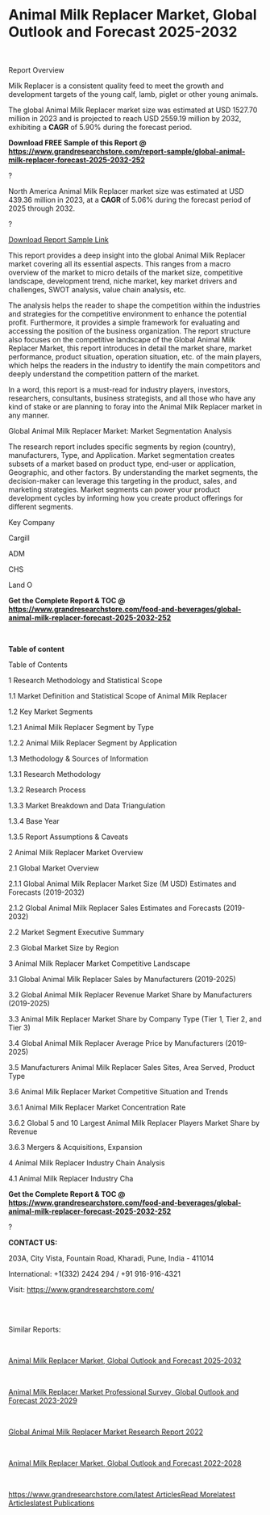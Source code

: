 <h1>Animal Milk Replacer Market, Global Outlook and Forecast 2025-2032</h1><br/><p>Report Overview</p>
 
 
 
 <p>Milk Replacer is a consistent quality feed to meet the growth and development targets of the young calf, lamb, piglet or other young animals.</p>
 
 
 
 <p>The global Animal Milk Replacer market size was estimated at USD 1527.70 million in 2023 and is projected to reach USD 2559.19 million by 2032, exhibiting a <strong>CAGR</strong> of 5.90% during the forecast period.</p>
 
 
 
 <div><b>Download FREE Sample of this Report @ <a href="https://www.grandresearchstore.com/report-sample/global-animal-milk-replacer-forecast-2025-2032-252">https://www.grandresearchstore.com/report-sample/global-animal-milk-replacer-forecast-2025-2032-252</a></b></div>
 
 
 
 <p>? </p>
 
 
 
 <p>North America Animal Milk Replacer market size was estimated at USD 439.36 million in 2023, at a <strong>CAGR</strong> of 5.06% during the forecast period of 2025 through 2032.</p>
 
 
 
 <p>? </p>
 
 
 
 <p><a href="https://www.grandresearchstore.com/mr-admin/report-sample/global-animal-milk-replacer-forecast-2025-2032-252">Download Report Sample Link</a></p>
 
 
 
 <p>This report provides a deep insight into the global Animal Milk Replacer market covering all its essential aspects. This ranges from a macro overview of the market to micro details of the market size, competitive landscape, development trend, niche market, key market drivers and challenges, SWOT analysis, value chain analysis, etc.</p>
 
 
 
 <p>The analysis helps the reader to shape the competition within the industries and strategies for the competitive environment to enhance the potential profit. Furthermore, it provides a simple framework for evaluating and accessing the position of the business organization. The report structure also focuses on the competitive landscape of the Global Animal Milk Replacer Market, this report introduces in detail the market share, market performance, product situation, operation situation, etc. of the main players, which helps the readers in the industry to identify the main competitors and deeply understand the competition pattern of the market.</p>
 
 
 
 <p>In a word, this report is a must-read for industry players, investors, researchers, consultants, business strategists, and all those who have any kind of stake or are planning to foray into the Animal Milk Replacer market in any manner.</p>
 
 
 
 <p>Global Animal Milk Replacer Market: Market Segmentation Analysis</p>
 
 
 
 <p>The research report includes specific segments by region (country), manufacturers, Type, and Application. Market segmentation creates subsets of a market based on product type, end-user or application, Geographic, and other factors. By understanding the market segments, the decision-maker can leverage this targeting in the product, sales, and marketing strategies. Market segments can power your product development cycles by informing how you create product offerings for different segments.</p>
 
 
 
 <p>Key Company</p>
 
 
 
 <p>Cargill</p>
 
 
 
 <p>ADM</p>
 
 
 
 <p>CHS</p>
 
 
 
 <p>Land O</p>
 
 
 
 <div><b>Get the Complete Report & TOC @ <a href="https://www.grandresearchstore.com/food-and-beverages/global-animal-milk-replacer-forecast-2025-2032-252">https://www.grandresearchstore.com/food-and-beverages/global-animal-milk-replacer-forecast-2025-2032-252</a></b></div>
 
 
 
 <p><br />
 
 <b>Table of content</b></p>
 
 
 
 <p>Table of Contents<br />
 
 1 Research Methodology and Statistical Scope<br />
 
 1.1 Market Definition and Statistical Scope of Animal Milk Replacer<br />
 
 1.2 Key Market Segments<br />
 
 1.2.1 Animal Milk Replacer Segment by Type<br />
 
 1.2.2 Animal Milk Replacer Segment by Application<br />
 
 1.3 Methodology & Sources of Information<br />
 
 1.3.1 Research Methodology<br />
 
 1.3.2 Research Process<br />
 
 1.3.3 Market Breakdown and Data Triangulation<br />
 
 1.3.4 Base Year<br />
 
 1.3.5 Report Assumptions & Caveats<br />
 
 2 Animal Milk Replacer Market Overview<br />
 
 2.1 Global Market Overview<br />
 
 2.1.1 Global Animal Milk Replacer Market Size (M USD) Estimates and Forecasts (2019-2032)<br />
 
 2.1.2 Global Animal Milk Replacer Sales Estimates and Forecasts (2019-2032)<br />
 
 2.2 Market Segment Executive Summary<br />
 
 2.3 Global Market Size by Region<br />
 
 3 Animal Milk Replacer Market Competitive Landscape<br />
 
 3.1 Global Animal Milk Replacer Sales by Manufacturers (2019-2025)<br />
 
 3.2 Global Animal Milk Replacer Revenue Market Share by Manufacturers (2019-2025)<br />
 
 3.3 Animal Milk Replacer Market Share by Company Type (Tier 1, Tier 2, and Tier 3)<br />
 
 3.4 Global Animal Milk Replacer Average Price by Manufacturers (2019-2025)<br />
 
 3.5 Manufacturers Animal Milk Replacer Sales Sites, Area Served, Product Type<br />
 
 3.6 Animal Milk Replacer Market Competitive Situation and Trends<br />
 
 3.6.1 Animal Milk Replacer Market Concentration Rate<br />
 
 3.6.2 Global 5 and 10 Largest Animal Milk Replacer Players Market Share by Revenue<br />
 
 3.6.3 Mergers & Acquisitions, Expansion<br />
 
 4 Animal Milk Replacer Industry Chain Analysis<br />
 
 4.1 Animal Milk Replacer Industry Cha</p>
 
 
 
 <div><b>Get the Complete Report & TOC @ <a href="https://www.grandresearchstore.com/food-and-beverages/global-animal-milk-replacer-forecast-2025-2032-252">https://www.grandresearchstore.com/food-and-beverages/global-animal-milk-replacer-forecast-2025-2032-252</a></b></div>
 
 
 
 <p>? </p>
 
 
 
 <p><b>CONTACT US:</b><br />
 
 203A, City Vista, Fountain Road, Kharadi, Pune, India - 411014<br />
 
 International: +1(332) 2424 294 / +91 916-916-4321<br />
 
 Visit: <a href="https://www.grandresearchstore.com/">https://www.grandresearchstore.com/</a><br />
 
 <br />
 
 <br />
 
 Similar Reports:<br />
 
 <br />
 
 <a href="https://www.grandresearchstore.com/food-and-beverages/global-animal-milk-replacer-forecast-2025-2032-918">Animal Milk Replacer Market, Global Outlook and Forecast 2025-2032</a><br />
 
 <br />
 
 <a href="https://www.grandresearchstore.com/food-and-beverages/global-animal-milk-replacer-2023-2029-592">Animal Milk Replacer Market Professional Survey, Global Outlook and Forecast 2023-2029</a><br />
 
 <br />
 
 <a href="https://www.grandresearchstore.com/food-and-beverages/global-animal-milk-replacer-2022-704">Global Animal Milk Replacer Market Research Report 2022</a><br />
 
 <br />
 
 <a href="https://www.grandresearchstore.com/food-and-beverages/global-animal-milk-replacer-forecast-2022-2028-808">Animal Milk Replacer Market, Global Outlook and Forecast 2022-2028</a><br />
 
 <br />
 
 <a href="https://gyeongbokgung.com">https://www.grandresearchstore.com/</a><a href="https://hallyeomaritime.com">latest Articles</a><a href="https://jingwansa.com">Read More</a><a href="https://nguoiviet.jp/">latest Articles</a><a href="https://www.intelmarketresearch.com/">latest Publications</a></p>